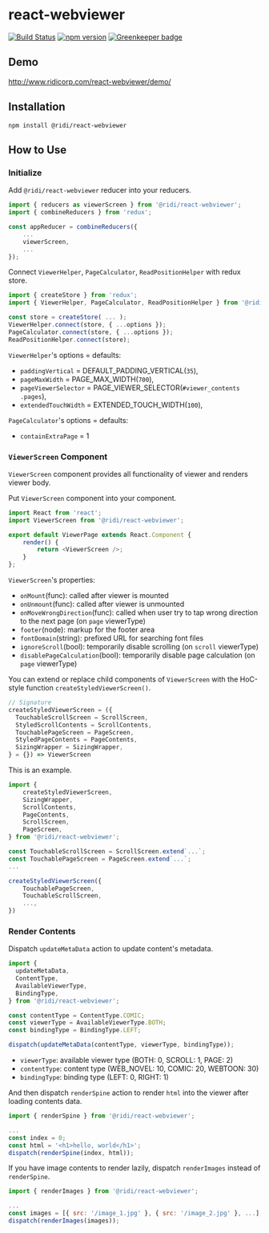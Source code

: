 # react-webviewer

[![Build Status](https://travis-ci.org/ridi/react-webviewer.svg?branch=master)](https://travis-ci.org/ridi/react-webviewer)
[![npm version](https://img.shields.io/npm/v/@ridi/react-webviewer.svg)](https://www.npmjs.com/package/@ridi/react-webviewer)
[![Greenkeeper badge](https://badges.greenkeeper.io/ridi/react-webviewer.svg)](https://greenkeeper.io/)

## Demo
http://www.ridicorp.com/react-webviewer/demo/

## Installation
```
npm install @ridi/react-webviewer
```

## How to Use

### Initialize

Add `@ridi/react-webviewer` reducer into your reducers.
```js
import { reducers as viewerScreen } from '@ridi/react-webviewer';
import { combineReducers } from 'redux';

const appReducer = combineReducers({
    ...
    viewerScreen,
    ...
});
```

Connect `ViewerHelper`, `PageCalculator`, `ReadPositionHelper` with redux store.
```js
import { createStore } from 'redux';
import { ViewerHelper, PageCalculator, ReadPositionHelper } from '@ridi/react-webviewer';

const store = createStore( ... );
ViewerHelper.connect(store, { ...options });
PageCalculator.connect(store, { ...options });
ReadPositionHelper.connect(store);
```

`ViewerHelper`'s options = defaults:
* `paddingVertical` = DEFAULT_PADDING_VERTICAL(`35`),
* `pageMaxWidth` = PAGE_MAX_WIDTH(`700`),
* `pageViewerSelector` = PAGE_VIEWER_SELECTOR(`#viewer_contents .pages`),
* `extendedTouchWidth` = EXTENDED_TOUCH_WIDTH(`100`),

`PageCalculator`'s options = defaults:
* `containExtraPage` = 1

### `ViewerScreen` Component

`ViewerScreen` component provides all functionality of viewer and renders viewer body.

Put `ViewerScreen` component into your component.
```js
import React from 'react';
import ViewerScreen from '@ridi/react-webviewer';

export default ViewerPage extends React.Component {
    render() {
        return <ViewerScreen />;
    }
};
```

`ViewerScreen`'s properties:

* `onMount`(func): called after viewer is mounted
* `onUnmount`(func): called after viewer is unmounted
* `onMoveWrongDirection`(func): called when user try to tap wrong direction to the next page (on `page` viewerType)
* `footer`(node): markup for the footer area
* `fontDomain`(string): prefixed URL for searching font files 
* `ignoreScroll`(bool): temporarily disable scrolling (on `scroll` viewerType)
* `disablePageCalculation`(bool): temporarily disable page calculation (on `page` viewerType)

You can extend or replace child components of `ViewerScreen` with the HoC-style function `createStyledViewerScreen()`.

```js
// Signature
createStyledViewerScreen = ({
  TouchableScrollScreen = ScrollScreen,
  StyledScrollContents = ScrollContents,
  TouchablePageScreen = PageScreen,
  StyledPageContents = PageContents,
  SizingWrapper = SizingWrapper,
} = {}) => ViewerScreen
```

This is an example.

```js
import {
    createStyledViewerScreen,
    SizingWrapper,
    ScrollContents,
    PageContents,
    ScrollScreen,
    PageScreen,
} from '@ridi/react-webviewer';

const TouchableScrollScreen = ScrollScreen.extend`...`;
const TouchablePageScreen = PageScreen.extend`...`;
...

createStyledViewerScreen({
    TouchablePageScreen,
    TouchableScrollScreen,
    ...,
})
```

### Render Contents

Dispatch `updateMetaData` action to update content's metadata.

```js
import {
  updateMetaData,
  ContentType,
  AvailableViewerType,
  BindingType,
} from '@ridi/react-webviewer';

const contentType = ContentType.COMIC;
const viewerType = AvailableViewerType.BOTH;
const bindingType = BindingType.LEFT;

dispatch(updateMetaData(contentType, viewerType, bindingType));
```

* `viewerType`: available viewer type (BOTH: 0, SCROLL: 1, PAGE: 2)
* `contentType`: content type (WEB_NOVEL: 10, COMIC: 20, WEBTOON: 30)
* `bindingType`: binding type (LEFT: 0, RIGHT: 1)

And then dispatch `renderSpine` action to render `html` into the viewer after loading contents data.
```js
import { renderSpine } from '@ridi/react-webviewer';

...
const index = 0;
const html = '<h1>hello, world</h1>';
dispatch(renderSpine(index, html));
```

If you have image contents to render lazily, dispatch `renderImages` instead of `renderSpine`.
```js
import { renderImages } from '@ridi/react-webviewer';

...
const images = [{ src: '/image_1.jpg' }, { src: '/image_2.jpg' }, ...];
dispatch(renderImages(images));
```
